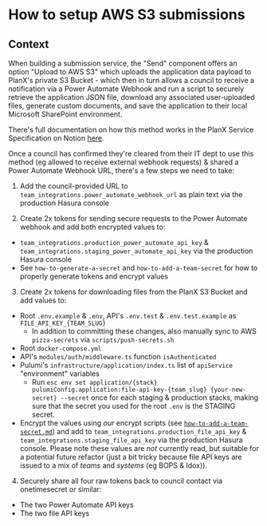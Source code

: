# How to setup AWS S3 submissions

## Context

When building a submission service, the "Send" component offers an option "Upload to AWS S3" which uploads the application data payload to PlanX's private S3 Bucket - which then in turn allows a council to receive a notification via a Power Automate Webhook and run a script to securely retrieve the application JSON file, download any associated user-uploaded files, generate custom documents, and save the application to their local Microsoft SharePoint environment.

There's full documentation on how this method works in the PlanX Service Specification on Notion [here](https://opensystemslab.notion.site/How-you-can-receive-process-PlanX-applications-using-Microsoft-365-tools-like-Power-Automate-13197a4bbd24421eaf7b5021ddd07741?pvs=4).

Once a council has confirmed they're cleared from their IT dept to use this method (eg allowed to receive external webhook requests) & shared a Power Automate Webhook URL, there's a few steps we need to take:

1. Add the council-provided URL to `team_integrations.power_automate_webhook_url` as plain text via the production Hasura console

2. Create 2x tokens for sending secure requests to the Power Automate webhook and add both encrypted values to:
  - `team_integrations.production_power_automate_api_key` & `team_integrations.staging_power_automate_api_key` via the production Hasura console
  - See `how-to-generate-a-secret` and `how-to-add-a-team-secret` for how to properly generate tokens and encrypt values

3. Create 2x tokens for downloading files from the PlanX S3 Bucket and add values to:
  - Root `.env.example` & `.env`, API's `.env.test` & `.env.test.example` as `FILE_API_KEY_{TEAM_SLUG}`
    - In addition to committing these changes, also manually sync to AWS `pizza-secrets` via `scripts/push-secrets.sh`
  - Root `docker-compose.yml`
  - API's `modules/auth/middleware.ts` function `isAuthenticated`
  - Pulumi's `infrastructure/application/index.ts` list of `apiService` "environment" variables
    - Run `esc env set application/{stack} pulumiConfig.application:file-api-key-{team_slug} {your-new-secret} --secret` once for each staging & production stacks, making sure that the secret you used for the root `.env` is the STAGING secret.
  - Encrypt the values using _our_ encrypt scripts (see [`how-to-add-a-team-secret.md`](https://github.com/theopensystemslab/planx-new/blob/main/doc/how-to/secrets/how-to-add-a-team-secret.md)) and add to `team_integrations.production_file_api_key` & `team_integrations.staging_file_api_key` via the production Hasura console. Please note these values are _not_ currently read, but suitable for a potential future refactor (just a bit tricky because file API keys are issued to a mix of _teams_ and _systems_ (eg BOPS & Idox)).

4. Securely share all four raw tokens back to council contact via onetimesecret or similar:
- The two Power Automate API keys
- The two file API keys
